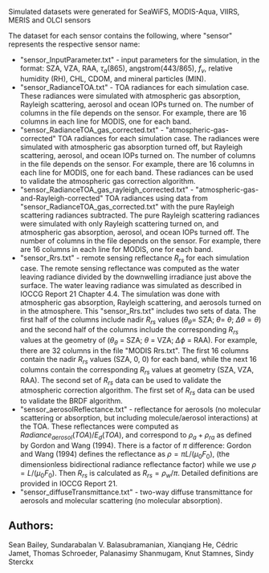 Simulated datasets were generated for SeaWiFS, MODIS-Aqua, VIIRS, MERIS and OLCI sensors

The dataset for each sensor contains the following, where "sensor" represents the respective sensor name:

- "sensor_InputParameter.txt" - input parameters for the simulation, in the format: SZA, VZA, RAA, $\tau_a$(865), angstrom(443/865), $f_v$, relative humidity (RH), CHL, CDOM, and mineral particles (MIN).
- "sensor\_RadianceTOA.txt" - TOA radiances for each simulation case. These radiances were simulated with atmospheric gas absorption, Rayleigh scattering, aerosol and ocean IOPs turned on. The number of columns in the file depends on the sensor. For example, there are 16 columns in each line for MODIS, one for each band.
- "sensor_RadianceTOA_gas_corrected.txt" - "atmospheric-gas-corrected" TOA radiances for each simulation case. The radiances were simulated with atmospheric gas absorption turned off, but Rayleigh scattering, aerosol, and ocean IOPs turned on. The number of columns in the file depends on the sensor. For example, there are 16 columns in each line for MODIS, one for each band. These radiances can be used to validate the atmospheric gas correction algorithm.
- "sensor_RadianceTOA_gas_rayleigh_corrected.txt" - "atmospheric-gas-and-Rayleigh-corrected" TOA radiances using data from "sensor_RadianceTOA_gas_corrected.txt" with the pure Rayleigh scattering radiances subtracted. The pure Rayleigh scattering radiances were simulated with only Rayleigh scattering turned on, and atmospheric gas absorption, aerosol, and ocean IOPs turned off. The number of columns in the file depends on the sensor. For example, there are 16 columns in each line for MODIS, one for each band.
- "sensor_Rrs.txt" - remote sensing reflectance $R_{rs}$ for each simulation case. The remote sensing reflectance was computed as the water leaving radiance divided by the downwelling irradiance just above the surface. The water leaving radiance was simulated as described in IOCCG Report 21 Chapter 4.4. The simulation was done with atmospheric gas absorption, Rayleigh scattering, and aerosols turned on in the atmosphere. This "sensor_Rrs.txt" includes two sets of data. The first half of the columns include nadir $R_{rs}$ values ($\theta_{\theta}$= SZA; $\theta$= $\theta$; $\Delta\theta = \theta$) and the second half of the columns include the corresponding $R_{rs}$ values at the geometry of ($\theta_{\theta}$ = SZA; $\theta$ = VZA; $\Delta\phi$ = RAA). For example, there are 32 columns in the file "MODIS Rrs.txt". The first 16 columns contain the nadir $R_{rs}$ values (SZA, 0, 0) for each band, while the next 16 columns contain the corresponding $R_{rs}$ values at geometry (SZA, VZA, RAA). The second set of $R_{rs}$ data can be used to validate the atmospheric correction algorithm. The first set of $R_{rs}$ data can be used to validate the BRDF algorithm.
- "sensor_aerosolReflectance.txt" - reflectance for aerosols (no molecular scattering or absorption, but including molecule/aerosol interactions) at the TOA. These reflectances were computed as $Radiance_{aerosol}(TOA)/E_{d}(TOA)$, and correspond to $\rho_a + \rho_{ra}$ as defined by Gordon and Wang (1994). There is a factor of $\pi$ difference: Gordon and Wang (1994) defines the reflectance as $\rho= \pi L/( \mu_0 F_0)$, (the dimensionless bidirectional radiance reflectance factor) while we use $\rho = L/(\mu_0 F_0)$. Then $R_{rs}$ is calculated as $R_{rs}= \rho_w / \pi$. Detailed definitions are provided in IOCCG Report 21.
- "sensor_diffuseTransmittance.txt" - two-way diffuse transmittance for aerosols and molecular scattering (no molecular absorption).

## Authors: 
Sean Bailey, Sundarabalan V. Balasubramanian, Xianqiang He, Cédric Jamet, Thomas Schroeder, Palanasimy Shanmugam, Knut Stamnes, Sindy Sterckx